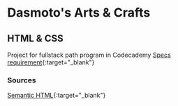 # Dasmoto's Arts & Crafts #

## HTML & CSS
Project for fullstack path program in Codecademy
[Specs requirement](https://content.codecademy.com/courses/freelance-1/unit-2/dasmotos-arts_redline.jpg){:target="_blank"}

### Sources ###
[Semantic HTML](https://www.internetingishard.com/html-and-css/semantic-html/){:target="_blank"}